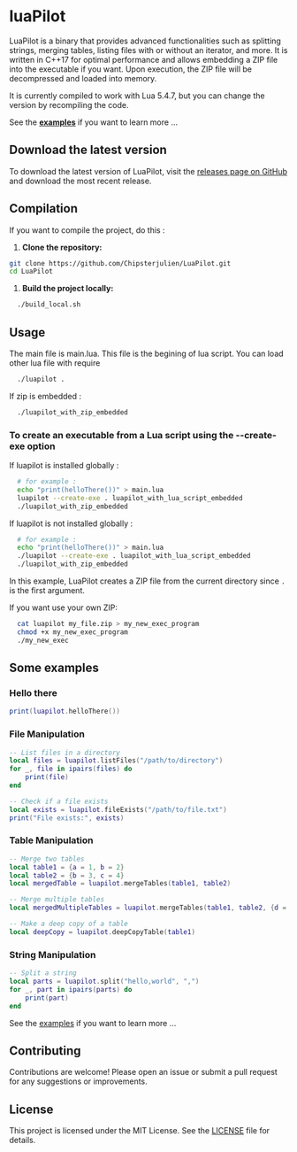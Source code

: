 # luaPilot

LuaPilot is a binary that provides advanced functionalities such as splitting strings, merging tables, listing files with or without an iterator, and more. It is written in C++17 for optimal performance and allows embedding a ZIP file into the executable if you want. Upon execution, the ZIP file will be decompressed and loaded into memory.

It is currently compiled to work with Lua 5.4.7, but you can change the version by recompiling the code.

See the **[examples](https://github.com/Chipsterjulien/luapilot_standalone/tree/main/examples)** if you want to learn more …

## Download the latest version

To download the latest version of LuaPilot, visit the [releases page on GitHub](https://github.com/Chipsterjulien/luapilot_standalone/releases) and download the most recent release.

## Compilation

If you want to compile the project, do this :

1. **Clone the repository:**

```sh
git clone https://github.com/Chipsterjulien/LuaPilot.git
cd LuaPilot
```

1. **Build the project locally:**

```sh
  ./build_local.sh
```

## Usage

The main file is main.lua. This file is the begining of lua script. You can load other lua file with require

```sh
  ./luapilot .
```

If zip is embedded :

```sh
  ./luapilot_with_zip_embedded
```

### To create an executable from a Lua script using the --create-exe option

If luapilot is installed globally :

```sh
  # for example :
  echo "print(helloThere())" > main.lua
  luapilot --create-exe . luapilot_with_lua_script_embedded
  ./luapilot_with_zip_embedded
```

If luapilot is not installed globally :

```sh
  # for example :
  echo "print(helloThere())" > main.lua
  ./luapilot --create-exe . luapilot_with_lua_script_embedded
  ./luapilot_with_zip_embedded
```

In this example, LuaPilot creates a ZIP file from the current directory since `.` is the first argument.
  
If you want use your own ZIP:

```sh
  cat luapilot my_file.zip > my_new_exec_program
  chmod +x my_new_exec_program
  ./my_new_exec
```

## Some examples

### Hello there

```lua
print(luapilot.helloThere())
```

### File Manipulation

```lua
-- List files in a directory
local files = luapilot.listFiles("/path/to/directory")
for _, file in ipairs(files) do
    print(file)
end

-- Check if a file exists
local exists = luapilot.fileExists("/path/to/file.txt")
print("File exists:", exists)
```

### Table Manipulation

```lua
-- Merge two tables
local table1 = {a = 1, b = 2}
local table2 = {b = 3, c = 4}
local mergedTable = luapilot.mergeTables(table1, table2)

-- Merge multiple tables
local mergedMultipleTables = luapilot.mergeTables(table1, table2, {d = 5}, {e = 6})

-- Make a deep copy of a table
local deepCopy = luapilot.deepCopyTable(table1)
```

### String Manipulation

```lua
-- Split a string
local parts = luapilot.split("hello,world", ",")
for _, part in ipairs(parts) do
    print(part)
end
```

See the [examples](https://github.com/Chipsterjulien/luapilot_standalone/tree/main/examples) if you want to learn more …

## Contributing

Contributions are welcome! Please open an issue or submit a pull request for any suggestions or improvements.

## License

This project is licensed under the MIT License. See the [LICENSE](https://opensource.org/licenses/MIT) file for details.
